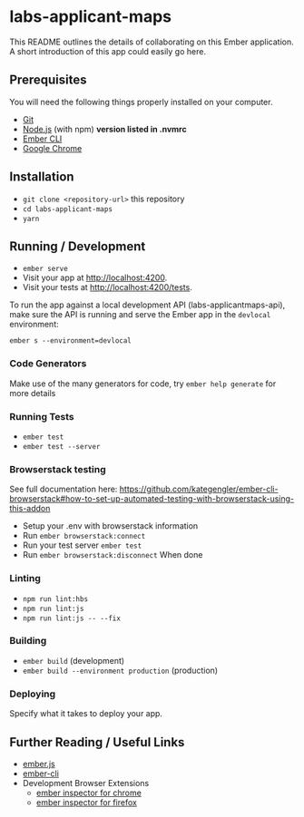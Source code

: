 # labs-applicant-maps

This README outlines the details of collaborating on this Ember application.
A short introduction of this app could easily go here.

## Prerequisites 

You will need the following things properly installed on your computer.

* [Git](https://git-scm.com/)
* [Node.js](https://nodejs.org/) (with npm) **version listed in .nvmrc**
* [Ember CLI](https://ember-cli.com/)
* [Google Chrome](https://google.com/chrome/)

## Installation

* `git clone <repository-url>` this repository
* `cd labs-applicant-maps`
* `yarn`

## Running / Development

* `ember serve`
* Visit your app at [http://localhost:4200](http://localhost:4200).
* Visit your tests at [http://localhost:4200/tests](http://localhost:4200/tests).

To run the app against a local development API (labs-applicantmaps-api), make sure the API is running and serve the Ember app in the `devlocal` environment:

`ember s --environment=devlocal`

### Code Generators

Make use of the many generators for code, try `ember help generate` for more details

### Running Tests

* `ember test`
* `ember test --server`

### Browserstack testing

See full documentation here: https://github.com/kategengler/ember-cli-browserstack#how-to-set-up-automated-testing-with-browserstack-using-this-addon

* Setup your .env with browserstack information
* Run `ember browserstack:connect`
* Run your test server `ember test`
* Run `ember browserstack:disconnect` When done

### Linting

* `npm run lint:hbs`
* `npm run lint:js`
* `npm run lint:js -- --fix`

### Building

* `ember build` (development)
* `ember build --environment production` (production)

### Deploying

Specify what it takes to deploy your app.

## Further Reading / Useful Links

* [ember.js](https://emberjs.com/)
* [ember-cli](https://ember-cli.com/)
* Development Browser Extensions
  * [ember inspector for chrome](https://chrome.google.com/webstore/detail/ember-inspector/bmdblncegkenkacieihfhpjfppoconhi)
  * [ember inspector for firefox](https://addons.mozilla.org/en-US/firefox/addon/ember-inspector/)
